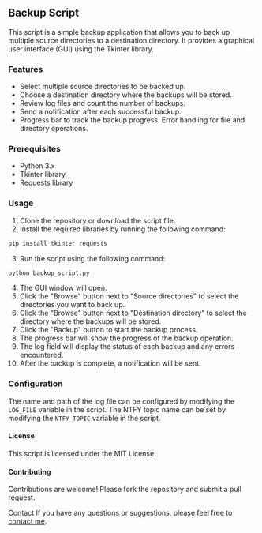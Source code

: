 ## Backup Script

This script is a simple backup application that allows you to back up multiple source directories to a destination directory. It provides a graphical user interface (GUI) using the Tkinter library.

### Features

- Select multiple source directories to be backed up.
- Choose a destination directory where the backups will be stored.
- Review log files and count the number of backups.
- Send a notification after each successful backup.
- Progress bar to track the backup progress.
  Error handling for file and directory operations.

### Prerequisites

- Python 3.x
- Tkinter library
- Requests library

### Usage

1. Clone the repository or download the script file.
2. Install the required libraries by running the following command:

```bash
pip install tkinter requests
```

3. Run the script using the following command:

```bash
python backup_script.py
```

4. The GUI window will open.
5. Click the "Browse" button next to "Source directories" to select the directories you want to back up.
6. Click the "Browse" button next to "Destination directory" to select the directory where the backups will be stored.
7. Click the "Backup" button to start the backup process.
8. The progress bar will show the progress of the backup operation.
9. The log field will display the status of each backup and any errors encountered.
10. After the backup is complete, a notification will be sent.

### Configuration

The name and path of the log file can be configured by modifying the `LOG_FILE` variable in the script.
The NTFY topic name can be set by modifying the `NTFY_TOPIC` variable in the script.

#### License

This script is licensed under the MIT License.

#### Contributing

Contributions are welcome! Please fork the repository and submit a pull request.

Contact
If you have any questions or suggestions, please feel free to [contact me](https://samirkabra.com).
